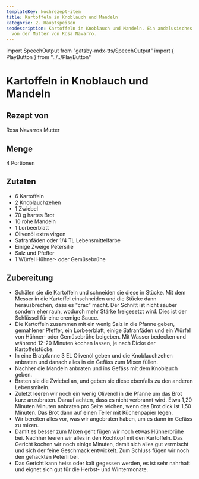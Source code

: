 ```yaml
---
templateKey: kochrezept-item
title: Kartoffeln in Knoblauch und Mandeln
kategorie: 2. Hauptspeisen
seodescription: Kartoffeln in Knoblauch und Mandeln. Ein andalusisches Gericht
  von der Mutter von Rosa Navarro.
---
```

import SpeechOutput from "gatsby-mdx-tts/SpeechOutput"
import { PlayButton } from "../../PlayButton"

<SpeechOutput id="kochrezept-mutter-rosa-navarro-kartoffeln-knoblauch-mandeln" customPlayButton={PlayButton}>

# Kartoffeln in Knoblauch und Mandeln

## Rezept von

Rosa Navarros Mutter

## Menge

4 Portionen

## Zutaten

* 6 Kartoffeln
* 2 Knoblauchzehen
* 1 Zwiebel
* 70 g hartes Brot
* 10 rohe Mandeln
* 1 Lorbeerblatt
* Olivenöl extra virgen
* Safranfäden oder 1/4 TL Lebensmittelfarbe
* Einige Zweige Petersilie
* Salz und Pfeffer
* 1 Würfel Hühner- oder Gemüsebrühe

## Zubereitung

* Schälen sie die Kartoffeln und schneiden sie diese in Stücke. Mit dem Messer in die Kartoffel einschneiden und die Stücke dann herausbrechen, dass es "crac" macht. Der Schnitt ist nicht sauber sondern eher rauh, wodurch mehr Stärke freigesetzt wird. Dies ist der Schlüssel für eine cremige Sauce.
* Die Kartoffeln zusammen mit ein wenig Salz in die Pfanne geben, gemahlener Pfeffer, ein Lorbeerblatt, einige Safranfäden und ein Würfel von Hühner- oder Gemüsebrühe beigeben. Mit Wasser bedecken und während 12-20 Minuten kochen lassen, je nach Dicke der Kartoffelstücke.
* In eine Bratpfanne 3 EL Olivenöl geben und die Knoblauchzehen anbraten und danach alles in ein Gefäss zum Mixen füllen.
* Nachher die Mandeln anbraten und ins Gefäss mit dem Knoblauch geben.
* Braten sie die Zwiebel an, und geben sie diese ebenfalls zu den anderen Lebensmiteln.
* Zuletzt leeren wir noch ein wenig Olivenöl in die Pfanne um das Brot kurz anzubraten. Darauf achten, dass es nicht verbrannt wird. Etwa 1,20 Minuten Minuten anbraten pro Seite reichen, wenn das Brot dick ist 1,50 Minuten. Das Brot dann auf einen Teller mit Küchenpapier legen.
* Wir bereiten alles vor, was wir angebraten haben, um es dann im Gefäss zu mixen.
* Damit es besser zum Mixen geht fügen wir noch etwas Hühnerbrühe bei. Nachher leeren wir alles in den Kochtopf mit den Kartoffeln. Das Gericht kochen wir noch einige Minuten, damit sich alles gut vermischt und sich der feine Geschmack entwickelt. Zum Schluss fügen wir noch den gehackten Peterli bei.
* Das Gericht kann heiss oder kalt gegessen werden, es ist sehr nahrhaft und eignet sich gut für die Herbst- und Wintermonate. 

</SpeechOutput>
